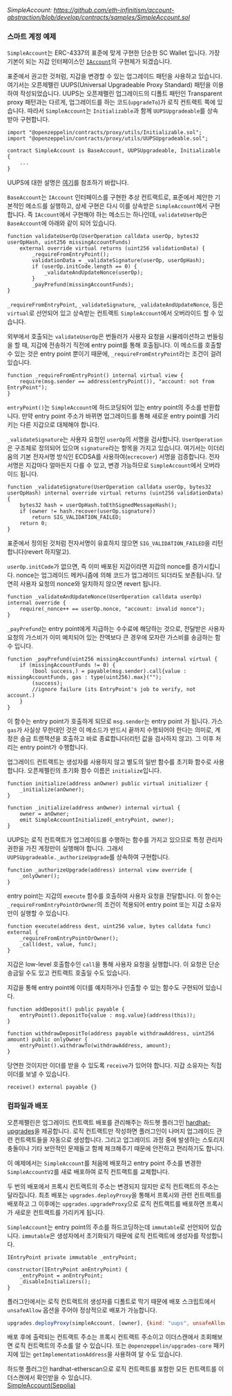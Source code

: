 *SimpleAccount: https://github.com/eth-infinitism/account-abstraction/blob/develop/contracts/samples/SimpleAccount.sol*

### 스마트 계정 예제
`SimpleAccount`는 ERC-4337의 표준에 맞게 구현한 단순한 SC Wallet 입니다. 가장 기본이 되는 지갑 인터페이스인 [`IAccount`](../contracts/interfaces/IAccount.sol)의 구현체가 되겠습니다.

표준에서 권고한 것처럼, 지갑을 변경할 수 있는 업그레이드 패턴을 사용하고 있습니다. 여기서는 오픈제펠린 UUPS(Universal Upgradeable Proxy Standard) 패턴을 이용하여 작성되었습니다. UUPS는 
오픈제펠린 업그레이드의 디폴트 패턴인 Transparent proxy 패턴과는 다르게, 업그레이드를 하는 코드(`upgradeTo`)가 로직 컨트랙트 쪽에 있습니다. 
따라서 `SimpleAccount`는 `Initializable`과 함께 `UUPSUpgradeable`를 상속 받아 구현합니다.

```solidity
import "@openzeppelin/contracts/proxy/utils/Initializable.sol";
import "@openzeppelin/contracts/proxy/utils/UUPSUpgradeable.sol";

contract SimpleAccount is BaseAccount, UUPSUpgradeable, Initializable {
    ...
}
```

UUPS에 대한 설명은 [여기](./uups.md)를 참조하기 바랍니다.  

`BaseAccount`는 `IAccount` 인터페이스를 구현한 추상 컨트랙트로, 표준에서 제안한 기본적인 메소드를 실행하고, 상세 구현은 다시 
이를 상속받은 `SimpleAccount`에서 구현합니다. 즉 `IAccount`에서 구현해야 하는 메소드는 하나인데, `validateUserOp`은 `BaseAccount`에 아래와 같이 
되어 있습니다.

```solidity
function validateUserOp(UserOperation calldata userOp, bytes32 userOpHash, uint256 missingAccountFunds)
    external override virtual returns (uint256 validationData) {
        _requireFromEntryPoint();
        validationData = _validateSignature(userOp, userOpHash);
        if (userOp.initCode.length == 0) {
            _validateAndUpdateNonce(userOp);
        }
        _payPrefund(missingAccountFunds);
}
```
`_requireFromEntryPoint`, `_validateSignature`, `_validateAndUpdateNonce`, 등은 `virtual`로 선언되어 있고 
상속받는 컨트랙트 `SimpleAccount`에서 오버라이드 할 수 있습니다.

외부에서 호출되는 `validateUserOp`은 번들러가 사용자 요청을 시뮬레이션하고 번들링을 할 때, 지갑에 전송하기 직전에 entry point를 통해 호출됩니다.
이 메소드를 호출할 수 있는 것은 entry point 뿐이기 때문에, `_requireFromEntryPoint`라는 조건이 걸려 있습니다.

```solidity
function _requireFromEntryPoint() internal virtual view {
    require(msg.sender == address(entryPoint()), "account: not from EntryPoint");
}
```
`entryPoint()`는 `SimpleAccount`에 하드코딩되어 있는 entry point의 주소를 반환합니다. 만약 entry point 주소가 바뀌면 
업그레이드를 통해 새로운 entry point를 가리키는 다른 지갑으로 대체해야 합니다.

`_validateSignature`는 사용자 요청인 `userOp`의 서명을 검사합니다. `UserOperation`은 구조체로 정의되어 있으며 `signature`라는 
항목을 가지고 있습니다. 여기서는 이더리움의 기본 전자서명 방식인 ECDSA를 사용하여(`ecrecover`) 서명을 검증합니다. 전자서명은 지갑마다 얼마든지 다를 수 있고, 변경 가능하므로 
`SimpleAccount`에서 오버라이드 됩니다.

```solidity
function _validateSignature(UserOperation calldata userOp, bytes32 userOpHash) internal override virtual returns (uint256 validationData) {
    bytes32 hash = userOpHash.toEthSignedMessageHash();
    if (owner != hash.recover(userOp.signature))
        return SIG_VALIDATION_FAILED;
    return 0;
}
```
표준에서 정의된 것처럼 전자서명이 유효하지 않으면 `SIG_VALIDATION_FAILED`을 리턴합니다(revert 하지말고).  

`userOp.initCode`가 없으면, 즉 이미 배포된 지갑이라면 지갑의 nonce를 증가시킵니다. nonce는 업그레이드 메커니즘에 의해 코드가 업그레이드 되더라도 보존됩니다.
당연히 사용자 요청의 nonce와 일치하지 않으면 revert 됩니다.

```solidity
function _validateAndUpdateNonce(UserOperation calldata userOp) internal override {
    require(_nonce++ == userOp.nonce, "account: invalid nonce");
}
```

`_payPrefund`는 entry point에게 지급하는 수수료에 해당하는 것으로, 전달받은 사용자 요청의 가스비가 이미 예치되어 있는 
잔액보다 큰 경우에 모자란 가스비를 송금하는 함수 입니다.

```solidity
function _payPrefund(uint256 missingAccountFunds) internal virtual {
    if (missingAccountFunds != 0) {
        (bool success,) = payable(msg.sender).call{value : missingAccountFunds, gas : type(uint256).max}("");
        (success);
        //ignore failure (its EntryPoint's job to verify, not account.)
    }
}
```

이 함수는 entry point가 호출하게 되므로 `msg.sender`는 entry point 가 됩니다. 가스 `gas`가 사실상 무한대인 것은 
이 메소드가 반드시 끝까지 수행되어야 한다는 의미로, 계정은 송금 트랜잭션을 호출하고 바로 종료합니다(리턴 값을 검사하지 않고). 그 이후 처리는 entry point가 수행합니다.

업그레이드 컨트랙트는 생성자를 사용하지 않고 별도의 일반 함수를 초기화 함수로 사용합니다. 오픈제펠린의 초기화 함수 이름은
`initialize`입니다.

```solidity
function initialize(address anOwner) public virtual initializer {
    _initialize(anOwner);
}

function _initialize(address anOwner) internal virtual {
    owner = anOwner;
    emit SimpleAccountInitialized(_entryPoint, owner);
}
```

UUPS는 로직 컨트랙트가 업그레이드를 수행하는 함수를 가지고 있으므로 특정 관리자 권한을 가진 계정만이 실행해야 합니다. 그래서
`UUPSUpgradeable._authorizeUpgrade`를 상속하여 구현합니다.

```solidity
function _authorizeUpgrade(address) internal view override {
    _onlyOwner();
}
```

entry point는 지갑의 `execute` 함수를 호출하여 사용자 요청을 전달합니다. 이 함수는 `_requireFromEntryPointOrOwner`의 조건이 
적용되어 entry point 또는 지갑 소유자만이 실행할 수 있습니다. 

```solidity
function execute(address dest, uint256 value, bytes calldata func) external {
    _requireFromEntryPointOrOwner();
    _call(dest, value, func);
}
```
지갑은 low-level 호출함수인 `call`을 통해 사용자 요청을 실행합니다. 이 요청은 단순 송금일 수도 있고 컨트랙트 호출일 수도 있습니다.

지갑을 통해 entry point에 이더를 예치하거나 인출할 수 있는 함수도 구현되어 있습니다.  

```solidity
function addDeposit() public payable {
    entryPoint().depositTo{value : msg.value}(address(this));
}

function withdrawDepositTo(address payable withdrawAddress, uint256 amount) public onlyOwner {
    entryPoint().withdrawTo(withdrawAddress, amount);
}
```
당연한 것이지만 이더를 받을 수 있도록 `receive`가 있어야 합니다. 지갑 소유자는 직접 이더를 보낼 수 있습니다.

```solidity
receive() external payable {}
```

### 컴파일과 배포

오픈제펠린은 업그레이드 컨트랙트 배포를 관리해주는 하드햇 플러그인 [hardhat-upgrades](https://docs.openzeppelin.com/upgrades-plugins/1.x/)을 
제공합니다. 로직 컨트랙트만 작성하면 플러그인이 나머지 업그레이드 관련 컨트랙트들을 자동으로 생성합니다. 그리고
업그레이드 과정 중에 발생하는 스토리지 충돌이나 기타 보안적인 문제들고 함께 체크해주기 때문에 안전하고 편리하기도 합니다. 

이 예제에서는 `SimpleAccount`를 처음에 배포하고 entry point 주소를 변경한 `SimpleAccountV2`를 새로 배포하여 
로직 컨트랙트를 교체합니다.

두 번의 배포에서 프록시 컨트랙트의 주소는 변경되지 않지만 로직 컨트랙트의 주소는 달라집니다. 최초 배포는 `upgrades.deployProxy`을 통해서 프록시와 
관련 컨트랙트를 배포하고 그 이후에는 `upgrades.upgradeProxy`으로 로직 컨트랙트를 배포하면 프록시가 새로운 컨트랙트를 가리키게 됩니다.

`SimpleAccount`는 entry point의 주소를 하드코딩하는데 `immutable`로 선언되어 있습니다. `immutable`은 생성자에서 초기화되기 때문에 
로직 컨트랙트에 생성자를 작성합니다.  

```solidity
IEntryPoint private immutable _entryPoint;

constructor(IEntryPoint anEntryPoint) {
    _entryPoint = anEntryPoint;
    _disableInitializers();
}
```

플러그인에서는 로직 컨트랙트의 생성자를 디폴트로 막기 때문에 배포 스크립트에서 `unsafeAllow` 옵션을 주어야 정상적으로 배포가 가능합니다.

```javascript
upgrades.deployProxy(simpleAccount, [owner], {kind: "uups", unsafeAllow: ["constructor","state-variable-immutable"], constructorArgs: [ENTRY_POINT]})
```

배포 후에 출력되는 컨트랙트 주소는 프록시 컨트랙트 주소이고 이더스캔에서 조회해보면 로직 컨트랙트의 주소를 알 수 있습니다.
또는 `@openzeppelin/upgrades-core` 패키지에 있는 `getImplementationAddress`을 사용하여 알 수도 있습니다.

하드햇 플러그인 hardhat-etherscan으로 로직 컨트랙트를 포함한 모든 컨트랙트를 이더스캔에서 확인받을 수 있습니다.  
[SimpleAccount(Sepolia)](https://sepolia.etherscan.io/address/0xf05A1f128412D78e13e037ED04A53d4670b044D7)


